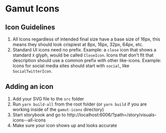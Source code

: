 # Gamut Icons

## Icon Guidelines

1. All Icons regardless of intended final size have a base size of 16px, this means they should look crispiest at 8px, 16px, 32px, 64px, etc.
2. Standard UI icons need no prefix. Example: a `close` icon that shows a standard `X` glyph, would be called `CloseIcon`. Icons that don't fit that description should use a common prefix with other like-icons. Example: Icons for social media sites should start with `social`, like `SocialTwitterIcon`.


## Adding an icon

1. Add your SVG file to the `src` folder
2. Run `yarn build-all` from the root folder (or `yarn build` if you are working inside of the `gamut-icons` directory)
3. Start storybook and go to http://localhost:6006/?path=/story/visuals-icons--all-icons
4. Make sure your icon shows up and looks accurate


